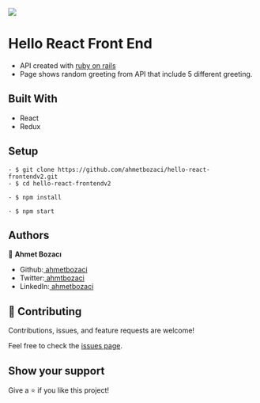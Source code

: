 ![](https://img.shields.io/badge/Microverse-blueviolet)

# Hello React Front End
- API created with [ruby on rails](https://github.com/ahmetbozaci/hello-rails-backendv2)
- Page shows random greeting from API that include 5 different greeting.
  
## Built With

- React
- Redux

## Setup
```
- $ git clone https://github.com/ahmetbozaci/hello-react-frontendv2.git
- $ cd hello-react-frontendv2
```

```
- $ npm install
```
```
- $ npm start
```
## Authors

👤 **Ahmet Bozacı**
- Github:[ ahmetbozaci](https://github.com/ahmetbozaci)
- Twitter:[ ahmtbozaci](https://twitter.com/ahmtbozaci)
- LinkedIn:[ ahmetbozaci](https://www.linkedin.com/in/ahmetbozaci/)

## 🤝 Contributing

Contributions, issues, and feature requests are welcome!

Feel free to check the [issues page](../../issues/).

## Show your support

Give a ⭐️ if you like this project!


